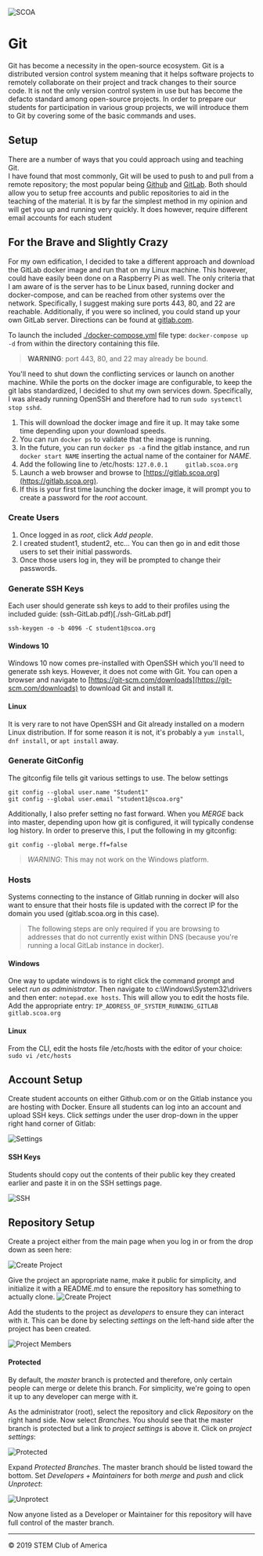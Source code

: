 ![SCOA](./images/SCOA_Logo_Small.png)

# Git
Git has become a necessity in the open-source ecosystem.  Git is a distributed
version control system meaning that it helps software projects to remotely
collaborate on their project and track changes to their source code.  It is not
the only version control system in use but has become the defacto standard 
among open-source projects.  In order to prepare our students for 
participation in various group projects, we will introduce them to Git by 
covering some of the basic commands and uses.

## Setup
There are a number of ways that you could approach using and teaching Git.  
I have found that most commonly, Git will be used to push to and pull from a 
remote repository; the most popular being [Github](https://www.github.com) 
and [GitLab](https://www.gitlab.com).  Both should allow you to 
setup free accounts and public repositories to aid in the teaching of the 
material.  It is by far the simplest method in my opinion and will get you up 
and running very quickly. It does however, require different email accounts for
each student

## For the Brave and Slightly Crazy
For my own edification, I decided to take a different approach and download the
GitLab docker image and run that on my Linux machine.  This however, could have
easily been done on a Raspberry Pi as well.  The only criteria that I am aware
of is the server has to be Linux based, running docker and docker-compose, and 
can be reached from other systems over the network.  Specifically, I suggest 
making sure ports 443, 80, and 22 are reachable.  Additionally, if you were so
inclined, you could stand up your own GitLab server. Directions can be found at
[gitlab.com](https://about.gitlab.com/install/).

To launch the included [./docker-compose.yml](./docker-compose.yml) file type: 
`docker-compose up -d` from within the directory containing this file.

> **WARNING**: port 443, 80, and 22 may already be bound.

You'll need to shut down the conflicting services or launch on another machine.
While the ports on the docker image are configurable, to keep the git labs 
standardized, I decided to shut my own services down.  Specifically, I was 
already running OpenSSH and therefore had to run `sudo systemctl stop sshd`.

1. This will download the docker image and fire it up.  It may take some time
depending upon your download speeds.
1. You can run `docker ps` to validate that the image is running.
1. In the future, you can run `docker ps -a` find the gitlab instance, and run
   `docker start NAME` inserting the actual name of the container for *NAME*.
1. Add the following line to /etc/hosts: `127.0.0.1     gitlab.scoa.org`
1. Launch a web browser and browse to
   [https://gitlab.scoa.org](https://gitlab.scoa.org).
1. If this is your first time launching the docker image, it will prompt you
   to create a password for the *root* account.

### Create Users
1. Once logged in as *root*, click *Add people*.
1. I created student1, student2, etc...  You can then go in and edit those
   users to set their initial passwords.
1. Once those users log in, they will be prompted to change their passwords.

### Generate SSH Keys
Each user should generate ssh keys to add to their profiles using the included
guide: (ssh-GitLab.pdf)[./ssh-GitLab.pdf]

`ssh-keygen -o -b 4096 -C student1@scoa.org`

#### Windows 10
Windows 10 now comes pre-installed with OpenSSH which you'll need to generate
ssh keys.  However, it does not come with Git.  You can open a browser and
navigate to [https://git-scm.com/downloads](https://git-scm.com/downloads) to
download Git and install it.


#### Linux
It is very rare to not have OpenSSH and Git already installed on a modern Linux
distribution.  If for some reason it is not, it's probably a `yum install`, `dnf
install`, or `apt install` away.

### Generate GitConfig
The gitconfig file tells git various settings to use.  The below settings 

```
git config --global user.name "Student1"
git config --global user.email "student1@scoa.org"
```

Additionally, I also prefer setting no fast forward.  When you *MERGE* back
into master, depending upon how git is configured, it will typically condense
log history.  In order to preserve this, I put the following in my gitconfig:

```
git config --global merge.ff=false
```

> *WARNING*: This may not work on the Windows platform.

### Hosts
Systems connecting to the instance of  Gitlab running in docker will also want 
to ensure that their hosts file is updated with the correct IP for the domain
you used (gitlab.scoa.org in this case). 

> The following steps are only required if you are browsing to addresses that 
do not currently exist within DNS (because you're running a local GitLab 
instance in docker). 

#### Windows
One way to update windows is to right click the command prompt and select *run
as administrator*.  Then navigate to c:\Windows\System32\drivers and then
enter: `notepad.exe hosts`.  This will allow you to edit the hosts file.  Add
the appropriate entry:  `IP_ADDRESS_OF_SYSTEM_RUNNING_GITLAB  gitlab.scoa.org`

#### Linux
From the CLI, edit the hosts file /etc/hosts with the editor of your choice:
`sudo vi /etc/hosts`

## Account Setup
Create student accounts on either Github.com or on the Gitlab instance you are 
hosting with Docker.  Ensure all students can log into an account and upload 
SSH keys. Click *settings* under the user drop-down in the upper right
hand corner of Gitlab:

![Settings](./images/settings.png)

#### SSH Keys
Students should copy out the contents of their public key they created
earlier and paste it in on the SSH settings page.

![SSH](./images/ssh_keys.png)

## Repository Setup
Create a project either from the main page when you log in or from the drop 
down as seen here:

![Create Project](./images/create_project.png)

Give the project an appropriate name, make it public for simplicity, and
initialize it with a README.md to ensure the repository has something to
actually clone.
![Create Project](./images/blank_project.png)

Add the students to the project as *developers* to ensure they can interact
with it.  This can be done by selecting *settings* on the left-hand side after
the project has been created.

![Project Members](./images/project_members.png)

#### Protected
By default, the *master* branch is protected and therefore, only certain people
can merge or delete this branch.  For simplicity, we're going to open it up to
any developer can merge with it.

As the administrator (root), select the repository and click *Repository* on
the right hand side.  Now select *Branches*.  You should see that the master
branch is protected but a link to *project settings* is above it.  Click on
*project settings*:

![Protected](./images/protected.png)

Expand *Protected Branches*.  The master branch should be listed toward the
bottom.  Set *Developers + Maintainers* for both *merge* and *push* and click
*Unprotect*:

![Unprotect](./images/unprotect.png)

Now anyone listed as a Developer or Maintainer for this repository will have
full control of the master branch.

---
:copyright: 2019 STEM Club of America
